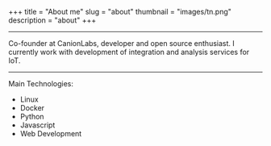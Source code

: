 +++
title = "About me"
slug = "about"
thumbnail = "images/tn.png"
description = "about"
+++

---------------------------
Co-founder at CanionLabs, developer and open source enthusiast. I currently work with development of integration and analysis services for IoT.

---------------------------

Main Technologies:

* Linux
* Docker
* Python
* Javascript
* Web Development
